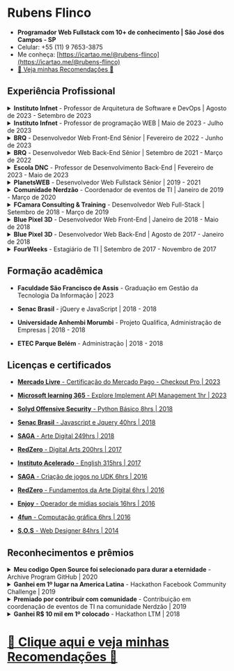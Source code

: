 # Rubens Flinco
- **Programador Web Fullstack com 10+ de conhecimento | São José dos Campos - SP**
- Celular: +55 (11) 9 7653-3875
- Me conheça: [https://icartao.me/@rubens-flinco](https://icartao.me/@rubens-flinco)
- [🌟 Veja minhas Recomendações 🌟](https://www.rubensflinco.com.br/recomendacoes)


## Experiência Profissional

<details>
  <summary><b>Instituto Infnet</b> - Professor de Arquitetura de Software e DevOps | Agosto de 2023 - Setembro de 2023</summary>
  </br>
  Minha experiência como professor no Instituto Infnet foi dedicada ao ensino de conceitos essenciais em Arquitetura de Software e práticas de DevOps. Durante esse período, ministrei aulas abordando tópicos fundamentais, incluindo Docker, Scrum, Infraestrutura de TI, bem como a criação de desenhos de arquitetura de software, documentação de projetos e documentos de arquitetura de software.
  </br></br>
</details>



<details>
  <summary><b>Instituto Infnet</b> - Professor de programação WEB | Maio de 2023 - Julho de 2023</summary>
  </br>
  No Instituto Infnet, tive a oportunidade de ministrar aulas para o Curso de Desenvolvimento Web, onde abordei uma ampla gama de tópicos relacionados à programação web. Meu compromisso foi fornecer aos alunos uma base sólida em Front-End, Back-End e linguagens de programação, bem como frameworks essenciais, incluindo HTML, CSS, JavaScript, Node.js, Bootstrap, Angular, React, Material-UI (MUI), Materialize e muito mais.
  </br></br>
</details>



<details>
  <summary><b>BRQ</b> - Desenvolvedor Web Front-End Sênior | Fevereiro de 2022 - Junho de 2023</summary>
  </br>
  Durante minha atuação, desempenhei um papel crucial no desenvolvimento do sistema bancário da Bradesco BAC Florida Bank. Utilizei um conjunto diversificado de tecnologias, incluindo Angular, Node.js, Python, PHP, SQL, GitLab, Git e Rancher.
</br></br>
Minhas responsabilidades como desenvolvedor sênior envolveram liderar a equipe de front-end, garantindo a entrega de interfaces de usuário de alta qualidade, a consistência do design, e a integração com as APIs.
</br></br>
Essa experiência contribuiu significativamente para o meu crescimento profissional como desenvolvedor web front-end sênior e me permitiu expandir meu conhecimento em diversas tecnologias.
  </br></br>
</details>



<details>
  <summary><b>BRQ</b> - Desenvolvedor Web Back-End Sênior | Setembro de 2021 - Março de 2022</summary>
  </br>
  Nesta posição, tive a oportunidade de liderar e contribuir significativamente para o desenvolvimento do Portal de Seguros do Grupo oBoticário. Minhas responsabilidades incluíram atuar como Líder Técnico, e a utilização de diversas tecnologias, como Jira, Azure, Github Actions e serviços da AWS, como Lambda, Bucket, DynamoDB e Node.js.
</br></br>
Como líder técnico, meu papel foi essencial na coordenação e execução eficiente das tarefas de desenvolvimento. Além disso, apliquei estratégias ágeis para maximizar a produtividade da equipe e garantir a entrega de resultados de alta qualidade.
</br></br>
Essa experiência me permitiu aprimorar minhas habilidades em liderança, ao mesmo tempo, pude contribuir com meus conhecimentos técnicos em programação. Trabalhar em um projeto tão importante para o Grupo Boticário foi um desafio gratificante que contribuiu para o meu crescimento profissional.
  </br></br>
</details>



<details>
  <summary><b>Escola DNC</b> - Professor de Desenvolvimento Back-End | Fevereiro de 2023 - Maio de 2023</summary>
  </br>
  Como professor na Escola DNC, participei da formação em Tecnologia, ministrando aulas no módulo "Construção de APIs com ExpressJS no Node.js". Durante esse período, tive a oportunidade de compartilhar meu conhecimento e experiência em desenvolvimento back-end com os alunos.
</br></br>
Minhas responsabilidades incluíram a elaboração de planos de aula, a criação de conteúdo de qualidade e a condução de aulas práticas. Adotei uma abordagem prática e focada na aplicação de conceitos, tornando o aprendizado acessível e eficaz para os alunos.
</br></br>
Foi gratificante contribuir para a formação de futuros desenvolvedores back-end, transmitindo não apenas as habilidades técnicas, mas também incentivando a criatividade e o pensamento estratégico. Utilizei exemplos claros e simples para tornar o conteúdo compreensível e inspirar os alunos a explorar soluções inovadoras.
  </br></br>
</details>




<details>
  <summary><b>PlanetsWEB</b> - Desenvolvedor Web Fullstack Sênior | 2019 - 2021</summary>
  </br>
  Na PlanetsWEB, desempenhei um papel de destaque como Desenvolvedor Web Full Stack Sênior, contribuindo para projetos desafiadores e inovadores. Durante esse período, trabalhei com um conjunto diversificado de tecnologias, incluindo Trello, Next.js, Material-UI (MUI), Material Design, Vercel, Heroku e ReactJS.
</br></br>
Uma das minhas responsabilidades mais significativas foi atuar como gestor de equipe técnica, liderando e orientando os membros da equipe para alcançar excelência no desenvolvimento. Essa experiência permitiu que eu aprimorasse minhas habilidades em liderança e coordenação, ao mesmo tempo em que mantive um forte envolvimento no desenvolvimento prático.
</br></br>
Desenvolvi soluções web interativas e responsivas, aplicando as melhores práticas do Material Design e o uso eficiente de tecnologias de ponta, como Next.js e ReactJS. Além disso, fui responsável por garantir a qualidade e o desempenho de nossos aplicativos ao implantá-los em plataformas confiáveis, como Vercel e Heroku.
  </br></br>
</details>



<details>
  <summary><b>Comunidade Nerdzão</b> - Coordenador de eventos de TI | Janeiro de 2019 - Março de 2020</summary>
  </br>
  Na Comunidade Nerdzão, tive o privilégio de atuar como Coordenador de Eventos de TI de janeiro de 2019 a março de 2020. Durante esse período, liderando e colaborando com uma equipe apaixonada por tecnologia, organizamos uma série de eventos voltados para a comunidade de entusiastas de TI. 
  </br></br>
  Meu papel incluiu o planejamento, execução e coordenação de atividades que proporcionaram aprendizado, networking e diversão para os participantes. 
  </br></br>
  Foi uma experiência enriquecedora contribuir para o fortalecimento e crescimento dessa comunidade tão vibrante e engajada.
  </br></br>
</details>



<details>
  <summary><b>FCamara Consulting & Training</b> - Desenvolvedor Web Full-Stack | Setembro de 2018 - Março de 2019</summary>
  </br>
  Na FCamara Consulting & Training, tive a oportunidade de atuar como desenvolvedor web full stack e trabalhar com uma ampla variedade de tecnologias, incluindo Node.js, React, Angular, Magento, MongoDB, ChartJS, face-recognition, Python, Flask e Docker.
</br></br>
Durante meu tempo aqui, contribuí para o desenvolvimento de sistemas abrangentes, desde a criação de interfaces de usuário interativas e responsivas até a implementação de robustas APIs REST. Minhas habilidades abrangeram a codificação de front-end e o desenvolvimento de back-end, com experiência em tecnologias como Node.js e Express.js.
</br></br>
Minha atuação foi marcada pela versatilidade, trabalhando em projetos que envolveram e-commerce, reconhecimento facial e sistemas de gerenciamento de conteúdo, como o Magento. Além disso, minha colaboração na implementação de bases de dados MongoDB fortaleceu meu conhecimento em armazenamento de dados não-relacionais.
</br></br>
Durante este período, adotei uma abordagem prática, focando na entrega de resultados eficazes e na resolução ágil de problemas. Minha experiência na FCamara contribuiu significativamente para minha formação como desenvolvedor web full stack e me permitiu consolidar minha proficiência em tecnologias de ponta.
  </br></br>
</details>



<details>
  <summary><b>Blue Pixel 3D</b> - Desenvolvedor Web Front-End | Janeiro de 2018 - Maio de 2018</summary>
  </br>
  Na Blue Pixel Brasil, atuei como Desenvolvedor Web Front-End de janeiro a maio de 2018. Durante esse período, desenvolvi habilidades sólidas em Angular 2+, Materialize, Animate.css e CSS Responsivo. Minhas responsabilidades incluíam a codificação de interfaces de usuário dinâmicas e responsivas, integrando-se a APIs REST e utilizando Node.js para aprimorar a eficiência e a funcionalidade dos projetos.
  </br></br>
</details>



<details>
  <summary><b>Blue Pixel 3D</b> - Desenvolvedor Web Back-End | Agosto de 2017 - Janeiro de 2018</summary>
  </br>
  Tambem desempenhei o papel de Desenvolvedor Web Back-End de agosto de 2017 a janeiro de 2018. Durante este período, trabalhei com um conjunto abrangente de tecnologias, incluindo VirtualBox, Vagrant, Linux, NodeJS, JavaScript, AureliaJS, jQuery, JSON, GitLab e GitHub. Minhas responsabilidades incluíam o desenvolvimento e a manutenção de APIs REST, utilizando frameworks como Express.js e Node.js para garantir a entrega eficiente e de alto desempenho de soluções back-end inovadoras.
  </br></br>
</details>



<details>
  <summary><b>FourWeeks</b> - Estagiário de TI | Setembro de 2017 - Novembro de 2017</summary>
  </br>
  Na FourWeeks, atuei como Estagiário de TI de setembro a novembro de 2017. Durante esse período, trabalhei com uma variedade de tecnologias, incluindo Adobe Photoshop, Adobe Illustrator, Adobe Premiere, Sony Vegas, MySQL, PHP, jQuery e JavaScript. Minhas responsabilidades incluíam a assistência no desenvolvimento e na manutenção de projetos, utilizando essas ferramentas para criar soluções visualmente atraentes e funcionalmente robustas.
  </br></br>
</details>




## Formação acadêmica

- **Faculdade São Francisco de Assis** - Graduação em Gestão da Tecnologia Da Informação | 2023

- **Senac Brasil** - jQuery e JavaScript | 2018 - 2018

- **Universidade Anhembi Morumbi** - Projeto Qualifica, Administração de Empresas | 2018 - 2018

- **ETEC Parque Belém** - Administração | 2018 - 2018


## Licenças e certificados

- [**Mercado Livre** - Certificação do Mercado Pago - Checkout Pro | 2023](https://www.mercadopago.com.br/developers/panel/developer-program/certification/cert_6bde777cd65811ed85852e3c172c43dc)

- [**Microsoft learning 365** - Explore Implement API Management 1hr | 2023](https://learn.microsoft.com/en-us/training/achievements/learn.wwl.explore-api-management.badge?username=RubensFlinco-6604&sharingId=948E02966320D9B9)

- [**Solyd Offensive Security** - Python Básico 8hrs | 2018](https://imgur.com/8ZHhkkL)

- [**Senac Brasil** - Javascript e Jquery 40hrs | 2018](https://imgur.com/6rUeWsK)

- [**SAGA** - Arte Digital 249hrs | 2018](https://imgur.com/Effa5GJ)

- [**RedZero** - Digital Arts 200hrs | 2017](https://imgur.com/IViIJsn)

- [**Instituto Acelerado** - English 315hrs | 2017](https://imgur.com/a/VwrZ9J9)

- [**SAGA** - Criação de jogos no UDK 6hrs | 2016](https://imgur.com/ISAgAJz)

- [**RedZero** - Fundamentos da Arte Digital 6hrs | 2016](https://imgur.com/SQrf5z7)

- [**Enjoy** - Operador de mídias sociais 16hrs | 2016](https://imgur.com/a/rpgv7cK)

- [**4fun** - Computação gráfica 6hrs | 2016](https://imgur.com/UCZ0rrk)

- [**S.O.S** - Web Designer 84hrs | 2014](https://imgur.com/3aRimVy)

## Reconhecimentos e prêmios

<details>
  <summary><b>Meu codigo Open Source foi selecionado para durar a eternidade</b> - Archive Program GitHub | 2020</summary>
  </br>
  Meu código Open Source teve a honra de ser selecionado para durar a eternidade no Archive Program do GitHub em 2020. 
  </br></br>
  Fui reconhecido por contribuir com códigos do meu projeto "StopStop" para os arquivos do GitHub no âmbito desse programa. 
  </br></br>
  Saiba mais sobre o programa em: 
  </br>
  https://archiveprogram.github.com/ 
  </br></br>
  e confira meu perfil no GitHub em: 
  </br>
  https://github.com/rubensflinco
  </br></br>
  Para conhecer mais sobre o projeto StopStop, acesse:
  </br>
  https://github.com/rubensflinco/StopStop
  </br></br>
</details>



<details>
  <summary><b>Ganhei em 1º lugar na America Latina</b> - Hackathon Facebook Community Challenge | 2019</summary>
  </br>
  No Hackathon Facebook Community Challenge 2019, tive a honra de participar como desenvolvedor principal da equipe. Nossa equipe conquistou o primeiro lugar na fase regional da América Latina com a melhor aplicação desenvolvida utilizando a tecnologia React 360. 
</br></br>
Nosso projeto consistiu em um game que utilizava realidade virtual para facilitar o aprendizado sobre a mais recente forma de mobilidade, os patinetes elétricos. 
</br></br>
Você pode saber mais sobre nosso projeto em: 
  </br>
https://devpost.com/software/escooteros
  </br></br>
</details>



<details>
  <summary><b>Premiado por contribuir com comunidade</b> - Contribuição em coordenação de eventos de TI na comunidade Nerdzão | 2019</summary>
  </br>
  Fui premiado por minha contribuição na coordenação de eventos de TI na comunidade Nerdzão em maio de 2019. Fiquei muito honrado por ser reconhecido pelo meu trabalho em organizar e promover eventos que proporcionam aprendizado e networking para os entusiastas de tecnologia.
  </br></br>
</details>



<details>
  <summary><b>Ganhei R$ 10 mil em 1º colocado</b> - Hackathon LTM | 2018</summary>
  </br>
  Participei do Hackathon LTM 2018, organizado pelo Grupo LTM, onde nossa equipe enfrentou o desafio de desenvolver uma ferramenta para o segmento de fidelidade. 
  </br></br>
  Nosso objetivo era otimizar as ofertas e incentivar mais resgates. Com muito esforço e colaboração, conquistamos o primeiro lugar com a melhor solução, que automatizava esse processo de forma eficaz. Para mais detalhes, confira a matéria em: 
  </br>
  http://blog.fcamara.com.br/minimaratona-de-programacao-2018/
  </br></br>
</details>




# [🔗 Clique aqui e veja minhas Recomendações 🌟](https://www.rubensflinco.com.br/recomendacoes)
